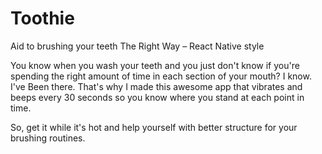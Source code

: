 # Toothie

Aid to brushing your teeth The Right Way – React Native style

You know when you wash your teeth and you just don't know if you're spending the right 
amount of time in each section of your mouth? I know. I've Been there. That's why I made 
this awesome app that vibrates and beeps every 30 seconds so you know where you stand 
at each point in time.

So, get it while it's hot and help yourself with better structure for your brushing routines.
